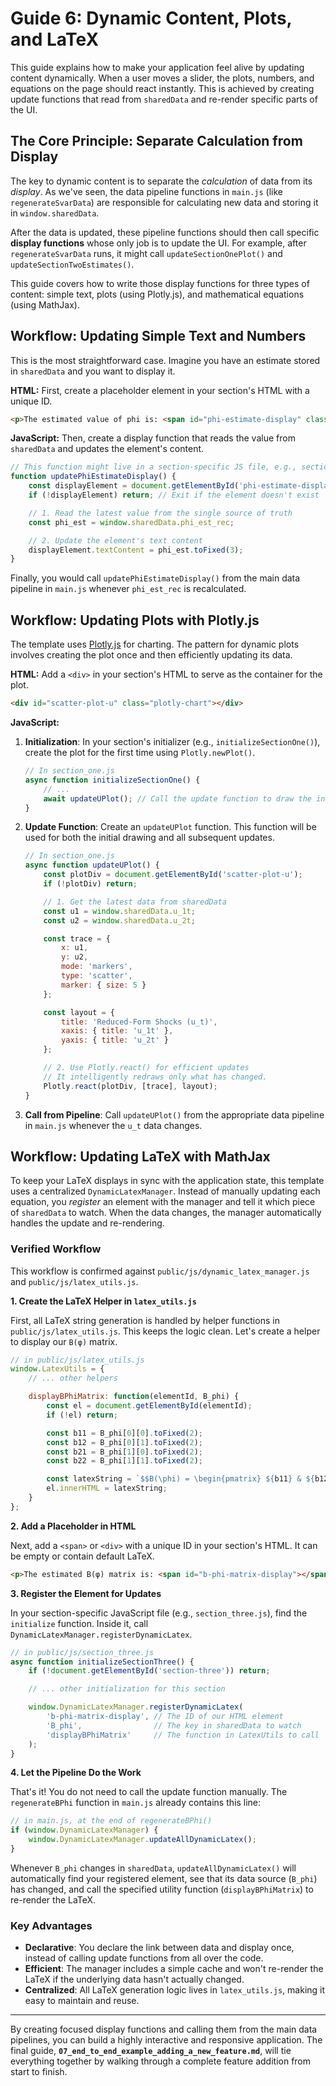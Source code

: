 # Guide 6: Dynamic Content, Plots, and LaTeX

This guide explains how to make your application feel alive by updating content dynamically. When a user moves a slider, the plots, numbers, and equations on the page should react instantly. This is achieved by creating update functions that read from `sharedData` and re-render specific parts of the UI.

## The Core Principle: Separate Calculation from Display

The key to dynamic content is to separate the *calculation* of data from its *display*. As we've seen, the data pipeline functions in `main.js` (like `regenerateSvarData`) are responsible for calculating new data and storing it in `window.sharedData`. 

After the data is updated, these pipeline functions should then call specific **display functions** whose only job is to update the UI. For example, after `regenerateSvarData` runs, it might call `updateSectionOnePlot()` and `updateSectionTwoEstimates()`.

This guide covers how to write those display functions for three types of content: simple text, plots (using Plotly.js), and mathematical equations (using MathJax).

## Workflow: Updating Simple Text and Numbers

This is the most straightforward case. Imagine you have an estimate stored in `sharedData` and you want to display it.

**HTML:**
First, create a placeholder element in your section's HTML with a unique ID.
```html
<p>The estimated value of phi is: <span id="phi-estimate-display" class="estimate-value">0.00</span></p>
```

**JavaScript:**
Then, create a display function that reads the value from `sharedData` and updates the element's content.

```javascript
// This function might live in a section-specific JS file, e.g., section_two.js
function updatePhiEstimateDisplay() {
    const displayElement = document.getElementById('phi-estimate-display');
    if (!displayElement) return; // Exit if the element doesn't exist

    // 1. Read the latest value from the single source of truth
    const phi_est = window.sharedData.phi_est_rec;

    // 2. Update the element's text content
    displayElement.textContent = phi_est.toFixed(3);
}
```

Finally, you would call `updatePhiEstimateDisplay()` from the main data pipeline in `main.js` whenever `phi_est_rec` is recalculated.

## Workflow: Updating Plots with Plotly.js

The template uses [Plotly.js](https://plotly.com/javascript/) for charting. The pattern for dynamic plots involves creating the plot once and then efficiently updating its data.

**HTML:**
Add a `<div>` in your section's HTML to serve as the container for the plot.
```html
<div id="scatter-plot-u" class="plotly-chart"></div>
```

**JavaScript:**

1.  **Initialization**: In your section's initializer (e.g., `initializeSectionOne()`), create the plot for the first time using `Plotly.newPlot()`.

    ```javascript
    // In section_one.js
    async function initializeSectionOne() {
        // ...
        await updateUPlot(); // Call the update function to draw the initial plot
    }
    ```

2.  **Update Function**: Create an `updateUPlot` function. This function will be used for both the initial drawing and all subsequent updates.

    ```javascript
    // In section_one.js
    async function updateUPlot() {
        const plotDiv = document.getElementById('scatter-plot-u');
        if (!plotDiv) return;

        // 1. Get the latest data from sharedData
        const u1 = window.sharedData.u_1t;
        const u2 = window.sharedData.u_2t;

        const trace = {
            x: u1,
            y: u2,
            mode: 'markers',
            type: 'scatter',
            marker: { size: 5 }
        };

        const layout = {
            title: 'Reduced-Form Shocks (u_t)',
            xaxis: { title: 'u_1t' },
            yaxis: { title: 'u_2t' }
        };

        // 2. Use Plotly.react() for efficient updates
        // It intelligently redraws only what has changed.
        Plotly.react(plotDiv, [trace], layout);
    }
    ```

3.  **Call from Pipeline**: Call `updateUPlot()` from the appropriate data pipeline in `main.js` whenever the `u_t` data changes.

## Workflow: Updating LaTeX with MathJax

To keep your LaTeX displays in sync with the application state, this template uses a centralized `DynamicLatexManager`. Instead of manually updating each equation, you *register* an element with the manager and tell it which piece of `sharedData` to watch. When the data changes, the manager automatically handles the update and re-rendering.

### Verified Workflow

This workflow is confirmed against `public/js/dynamic_latex_manager.js` and `public/js/latex_utils.js`.

**1. Create the LaTeX Helper in `latex_utils.js`**

First, all LaTeX string generation is handled by helper functions in `public/js/latex_utils.js`. This keeps the logic clean. Let's create a helper to display our `B(φ)` matrix.

```javascript
// in public/js/latex_utils.js
window.LatexUtils = {
    // ... other helpers

    displayBPhiMatrix: function(elementId, B_phi) {
        const el = document.getElementById(elementId);
        if (!el) return;

        const b11 = B_phi[0][0].toFixed(2);
        const b12 = B_phi[0][1].toFixed(2);
        const b21 = B_phi[1][0].toFixed(2);
        const b22 = B_phi[1][1].toFixed(2);

        const latexString = `$$B(\phi) = \begin{pmatrix} ${b11} & ${b12} \\ ${b21} & ${b22} \end{pmatrix}$$`;
        el.innerHTML = latexString;
    }
};
```

**2. Add a Placeholder in HTML**

Next, add a `<span>` or `<div>` with a unique ID in your section's HTML. It can be empty or contain default LaTeX.

```html
<p>The estimated B(φ) matrix is: <span id="b-phi-matrix-display"></span></p>
```

**3. Register the Element for Updates**

In your section-specific JavaScript file (e.g., `section_three.js`), find the `initialize` function. Inside it, call `DynamicLatexManager.registerDynamicLatex`.

```javascript
// in public/js/section_three.js
async function initializeSectionThree() {
    if (!document.getElementById('section-three')) return;

    // ... other initialization for this section

    window.DynamicLatexManager.registerDynamicLatex(
        'b-phi-matrix-display', // The ID of our HTML element
        'B_phi',                // The key in sharedData to watch
        'displayBPhiMatrix'     // The function in LatexUtils to call
    );
}
```

**4. Let the Pipeline Do the Work**

That's it! You do not need to call the update function manually. The `regenerateBPhi` function in `main.js` already contains this line:

```javascript
// in main.js, at the end of regenerateBPhi()
if (window.DynamicLatexManager) {
    window.DynamicLatexManager.updateAllDynamicLatex();
}
```

Whenever `B_phi` changes in `sharedData`, `updateAllDynamicLatex()` will automatically find your registered element, see that its data source (`B_phi`) has changed, and call the specified utility function (`displayBPhiMatrix`) to re-render the LaTeX.

### Key Advantages

-   **Declarative**: You declare the link between data and display once, instead of calling update functions from all over the code.
-   **Efficient**: The manager includes a simple cache and won't re-render the LaTeX if the underlying data hasn't actually changed.
-   **Centralized**: All LaTeX generation logic lives in `latex_utils.js`, making it easy to maintain and reuse.

---

By creating focused display functions and calling them from the main data pipelines, you can build a highly interactive and responsive application. The final guide, **`07_end_to_end_example_adding_a_new_feature.md`**, will tie everything together by walking through a complete feature addition from start to finish.
